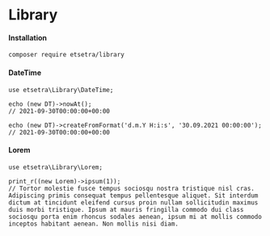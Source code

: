# Library

#### Installation
    composer require etsetra/library

#### DateTime
    use etsetra\Library\DateTime;
    
    echo (new DT)->nowAt();
    // 2021-09-30T00:00:00+00:00
    
    echo (new DT)->createFromFormat('d.m.Y H:i:s', '30.09.2021 00:00:00');
    // 2021-09-30T00:00:00+00:00

#### Lorem
    use etsetra\Library\Lorem;
    
    print_r((new Lorem)->ipsum(1));
    // Tortor molestie fusce tempus sociosqu nostra tristique nisl cras. Adipiscing primis consequat tempus pellentesque aliquet. Sit interdum dictum at tincidunt eleifend cursus proin nullam sollicitudin maximus duis morbi tristique. Ipsum at mauris fringilla commodo dui class sociosqu porta enim rhoncus sodales aenean, ipsum mi at mollis commodo inceptos habitant aenean. Non mollis nisi diam.
